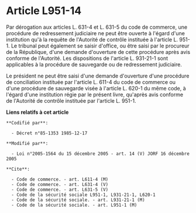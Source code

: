 # Article L951-14

Par dérogation aux articles L. 631-4 et L. 631-5 du code de commerce, une procédure de redressement judiciaire ne peut être
ouverte à l'égard d'une institution qu'à la requête de l'Autorité de contrôle instituée à l'article L. 951-1. Le tribunal
peut également se saisir d'office, ou être saisi par le procureur de la République, d'une demande d'ouverture de cette
procédure après avis conforme de l'Autorité. Les dispositions de l'article L. 931-21-1 sont applicables à la procédure de
sauvegarde ou de redressement judiciaire.

Le président ne peut être saisi d'une demande d'ouverture d'une procédure de conciliation instituée par l'article L. 611-4 du
code de commerce ou d'une procédure de sauvegarde visée à l'article L. 620-1 du même code, à l'égard d'une institution régie
par le présent livre, qu'après avis conforme de l'Autorité de contrôle instituée par l'article L. 951-1.

**Liens relatifs à cet article**

	**Codifié par**:

	  - Décret n°85-1353 1985-12-17

	**Modifié par**:

	  - Loi n°2005-1564 du 15 décembre 2005 - art. 14 (V) JORF 16 décembre 2005

	**Cite**:

	  - Code de commerce. - art. L611-4 (M)
	  - Code de commerce. - art. L631-4 (V)
	  - Code de commerce. - art. L631-5 (V)
	  - Code de la sécurité sociale L951-1, L931-21-1, L620-1
	  - Code de la sécurité sociale. - art. L931-21-1 (M)
	  - Code de la sécurité sociale. - art. L951-1 (M)
